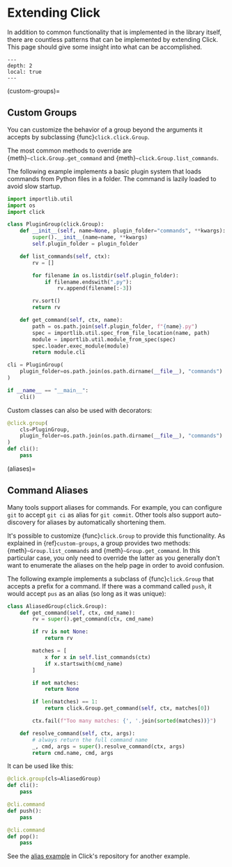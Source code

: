 # Extending Click

In addition to common functionality that is implemented in the library itself, there are countless patterns that can be
implemented by extending Click. This page should give some insight into what can be accomplished.

```{contents}
---
depth: 2
local: true
---
```

(custom-groups)=

## Custom Groups

You can customize the behavior of a group beyond the arguments it accepts by subclassing {func}`click.click.Group`.

The most common methods to override are {meth}`~click.Group.get_command` and {meth}`~click.Group.list_commands`.

The following example implements a basic plugin system that loads commands from Python files in a folder. The command is
lazily loaded to avoid slow startup.

```python
import importlib.util
import os
import click

class PluginGroup(click.Group):
    def __init__(self, name=None, plugin_folder="commands", **kwargs):
        super().__init__(name=name, **kwargs)
        self.plugin_folder = plugin_folder

    def list_commands(self, ctx):
        rv = []

        for filename in os.listdir(self.plugin_folder):
            if filename.endswith(".py"):
                rv.append(filename[:-3])

        rv.sort()
        return rv

    def get_command(self, ctx, name):
        path = os.path.join(self.plugin_folder, f"{name}.py")
        spec = importlib.util.spec_from_file_location(name, path)
        module = importlib.util.module_from_spec(spec)
        spec.loader.exec_module(module)
        return module.cli

cli = PluginGroup(
    plugin_folder=os.path.join(os.path.dirname(__file__), "commands")
)

if __name__ == "__main__":
    cli()
```

Custom classes can also be used with decorators:

```python
@click.group(
    cls=PluginGroup,
    plugin_folder=os.path.join(os.path.dirname(__file__), "commands")
)
def cli():
    pass
```

(aliases)=

## Command Aliases

Many tools support aliases for commands. For example, you can configure `git` to accept `git ci` as alias for
`git commit`. Other tools also support auto-discovery for aliases by automatically shortening them.

It's possible to customize {func}`click.Group` to provide this functionality. As explained in {ref}`custom-groups`, a group
provides two methods: {meth}`~Group.list_commands` and {meth}`~Group.get_command`. In this particular case, you only
need to override the latter as you generally don't want to enumerate the aliases on the help page in order to avoid
confusion.

The following example implements a subclass of {func}`click.Group` that accepts a prefix for a command. If there was a
command called `push`, it would accept `pus` as an alias (so long as it was unique):

```python
class AliasedGroup(click.Group):
    def get_command(self, ctx, cmd_name):
        rv = super().get_command(ctx, cmd_name)

        if rv is not None:
            return rv

        matches = [
            x for x in self.list_commands(ctx)
            if x.startswith(cmd_name)
        ]

        if not matches:
            return None

        if len(matches) == 1:
            return click.Group.get_command(self, ctx, matches[0])

        ctx.fail(f"Too many matches: {', '.join(sorted(matches))}")

    def resolve_command(self, ctx, args):
        # always return the full command name
        _, cmd, args = super().resolve_command(ctx, args)
        return cmd.name, cmd, args
```

It can be used like this:

```python
@click.group(cls=AliasedGroup)
def cli():
    pass

@cli.command
def push():
    pass

@cli.command
def pop():
    pass
```

See the [alias example] in Click's repository for another example.

[alias example]: https://github.com/pallets/click/tree/main/examples/aliases
